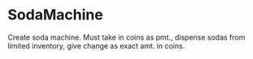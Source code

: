 # SodaMachine
Create soda machine.  Must take in coins as pmt., dispense sodas from limited inventory, give change as exact amt. in coins.
